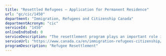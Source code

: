 ```yaml
---
title: "Resettled Refugees – Application for Permanent Residence"
url: "gc/cic/1450"
department: "Immigration, Refugees and Citizenship Canada"
departmentAcronym: "cic"
serviceId: "1450"
onlineEndtoEnd: 0
serviceDescription: "The resettlement program plays an important role in Canada’s overall support for refugees. A reflection of Canada’s humanitarian tradition, the program enables refugees from around the world to come to Canada permanently. Refugees seeking resettlement to Canada must be referred by the United Nations Refugee Agency (UNHCR) or be sponsored by a Canadian-based private group. IRCC resettles refugees through three streams: the Government-Assisted Refugees (GAR) program, the Private Sponsorship of Refugees (PSR) program, and the Blended Visa-Office Referred (BVOR) program."
serviceUrl: "https://www.canada.ca/en/immigration-refugees-citizenship/services/refugees/canada-role.html"
programDescription: "Refugee Resettlement"
---
```

